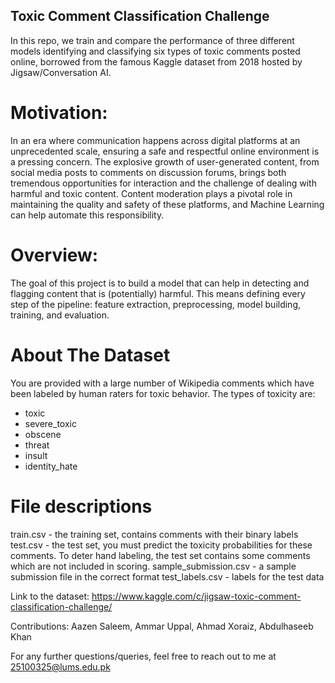 ## Toxic Comment Classification Challenge

In this repo, we train and compare the performance of three different models identifying and classifying six types of toxic comments posted online, borrowed from the famous Kaggle dataset from 2018 hosted by Jigsaw/Conversation AI.

# Motivation:

In an era where communication happens across digital platforms at an unprecedented
scale, ensuring a safe and respectful online environment is a pressing concern. The
explosive growth of user-generated content, from social media posts to comments on
discussion forums, brings both tremendous opportunities for interaction and the
challenge of dealing with harmful and toxic content. Content moderation plays a pivotal
role in maintaining the quality and safety of these platforms, and Machine Learning can
help automate this responsibility.

# Overview:

The goal of this project is to build a model that can help in detecting and flagging
content that is (potentially) harmful. This means defining every step of the pipeline:
feature extraction, preprocessing, model building, training, and evaluation.

# About The Dataset

You are provided with a large number of Wikipedia comments which have been labeled by human raters for toxic behavior. The types of toxicity are:

- toxic
- severe_toxic
- obscene
- threat
- insult
- identity_hate

# File descriptions

train.csv - the training set, contains comments with their binary labels
test.csv - the test set, you must predict the toxicity probabilities for these comments. To deter hand labeling, the test set contains some comments which are not included in scoring.
sample_submission.csv - a sample submission file in the correct format
test_labels.csv - labels for the test data

Link to the dataset: https://www.kaggle.com/c/jigsaw-toxic-comment-classification-challenge/

Contributions: Aazen Saleem, Ammar Uppal, Ahmad Xoraiz, Abdulhaseeb Khan

For any further questions/queries, feel free to reach out to me at 25100325@lums.edu.pk
